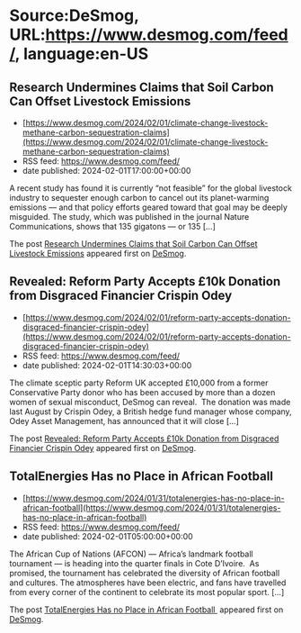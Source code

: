 # Source:DeSmog, URL:https://www.desmog.com/feed/, language:en-US

## Research Undermines Claims that Soil Carbon Can Offset Livestock Emissions
 - [https://www.desmog.com/2024/02/01/climate-change-livestock-methane-carbon-sequestration-claims](https://www.desmog.com/2024/02/01/climate-change-livestock-methane-carbon-sequestration-claims)
 - RSS feed: https://www.desmog.com/feed/
 - date published: 2024-02-01T17:00:00+00:00

<p>A recent study has found it is currently “not feasible” for the global livestock industry to sequester enough carbon to cancel out its planet-warming emissions — and that policy efforts geared toward that goal may be deeply misguided. The study, which was published in the journal Nature Communications, shows that 135 gigatons — or 135 [&#8230;]</p>
<p>The post <a href="https://www.desmog.com/2024/02/01/climate-change-livestock-methane-carbon-sequestration-claims/">Research Undermines Claims that Soil Carbon Can Offset Livestock Emissions</a> appeared first on <a href="https://www.desmog.com">DeSmog</a>.</p>

## Revealed: Reform Party Accepts £10k Donation from Disgraced Financier Crispin Odey
 - [https://www.desmog.com/2024/02/01/reform-party-accepts-donation-disgraced-financier-crispin-odey](https://www.desmog.com/2024/02/01/reform-party-accepts-donation-disgraced-financier-crispin-odey)
 - RSS feed: https://www.desmog.com/feed/
 - date published: 2024-02-01T14:30:03+00:00

<p>The climate sceptic party Reform UK accepted £10,000 from a former Conservative Party donor who has been accused by more than a dozen women of sexual misconduct, DeSmog can reveal.&#160; The donation was made last August by Crispin Odey, a British hedge fund manager whose company, Odey Asset Management, has announced that it will close [&#8230;]</p>
<p>The post <a href="https://www.desmog.com/2024/02/01/reform-party-accepts-donation-disgraced-financier-crispin-odey/">Revealed: Reform Party Accepts £10k Donation from Disgraced Financier Crispin Odey</a> appeared first on <a href="https://www.desmog.com">DeSmog</a>.</p>

## TotalEnergies Has no Place in African Football
 - [https://www.desmog.com/2024/01/31/totalenergies-has-no-place-in-african-football](https://www.desmog.com/2024/01/31/totalenergies-has-no-place-in-african-football)
 - RSS feed: https://www.desmog.com/feed/
 - date published: 2024-02-01T05:00:00+00:00

<p>The African Cup of Nations (AFCON) — Africa’s landmark football tournament — is heading into the quarter finals in Cote D’Ivoire.&#160; As promised, the tournament has celebrated the diversity of African football and cultures. The atmospheres have been electric, and fans have travelled from every corner of the continent to celebrate its most popular sport. [&#8230;]</p>
<p>The post <a href="https://www.desmog.com/2024/01/31/totalenergies-has-no-place-in-african-football/">TotalEnergies Has no Place in African Football </a> appeared first on <a href="https://www.desmog.com">DeSmog</a>.</p>

